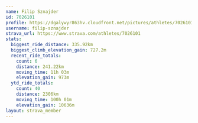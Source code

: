 ```yaml
---
name: Filip Sznajder
id: 7026101
profile: https://dgalywyr863hv.cloudfront.net/pictures/athletes/7026101/2123836/19/large.jpg
username: filip-sznajder
strava_url: https://www.strava.com/athletes/7026101
stats:
  biggest_ride_distance: 335.92km
  biggest_climb_elevation_gain: 727.2m
  recent_ride_totals:
    count: 6
    distance: 241.22km
    moving_time: 11h 03m
    elevation_gain: 973m
  ytd_ride_totals:
    count: 40
    distance: 2306km
    moving_time: 100h 01m
    elevation_gain: 10636m
layout: strava_member
--- 
```

